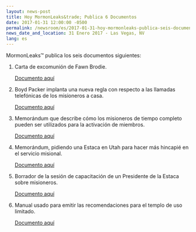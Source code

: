```yaml
---
layout: news-post
title: Hoy MormonLeaks&trade; Publica 6 Documentos 
date: 2017-01-31 12:00:00 -0500
permalink: /newsroom/es/2017-01-31-hoy-mormonleaks-publica-seis-documentos/
news_date_and_location: 31 Enero 2017 - Las Vegas, NV
lang: es
---
```

MormonLeaks&trade; publica los seis documentos siguientes:

1. Carta de excomunión de Fawn Brodie.

	[Documento aquí](http://docdro.id/0hRk1HZ)

2. Boyd Packer implanta una nueva regla con respecto a las llamadas telefónicas de los misioneros a casa.
	
	[Documento aquí](http://docdro.id/Qsiqjay)

3. Memorándum que describe cómo los misioneros de tiempo completo pueden ser utilizados para la activación de miembros.

	[Documento aquí](http://docdro.id/ZVkYASb)

4. Memorándum, pidiendo una Estaca en Utah para hacer más hincapié en el servicio misional.

	[Documento aquí](http://docdro.id/QZAn7PM)

5. Borrador de la sesión de capacitación de un Presidente de la Estaca sobre misioneros.

	[Documento aquí](http://docdro.id/pucSCNR)

6. Manual usado para emitir las recomendaciones para el templo de uso limitado.

	[Documento aquí](http://docdro.id/2RcJS7L)
